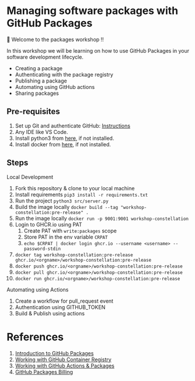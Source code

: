 # Managing software packages with GitHub Packages
:wave: Welcome to the packages workshop !!

In this workshop we will be learning on how to use GitHub Packages in your software development lifecycle.
- Creating a package
- Authenticating with the package registry
- Publishing a package
- Automating using GitHub actions
- Sharing packages

## Pre-requisites
1. Set up Git and authenticate GitHub: [Instructions](https://docs.github.com/en/get-started/quickstart/set-up-git)
2. Any IDE like VS Code.
3. Install python3 from [here](https://www.python.org/downloads/), if not installed.
4. Install docker from [here](https://docs.docker.com/engine/install/), if not installed.


## Steps

Local Development
1. Fork this repository & clone to your local machine
2. Install requirements `pip3 install -r requirements.txt`
2. Run the project `python3 src/server.py`
2. Build the image locally `docker build --tag "workshop-constellation:pre-release" .`
2. Run the image locally `docker run -p 9001:9001 workshop-constellation`
2. Login to GHCR.io using PAT
   1. Create PAT with `write:packages` scope
   2. Store PAT in the env variable `CRPAT`
   3. `echo $CRPAT | docker login ghcr.io --username <username> --password-stdin`
3. `docker tag workshop-constellation:pre-release ghcr.io/<orgname>/workshop-constellation:pre-release`
2. `docker push ghcr.io/<orgname>/workshop-constellation:pre-release`
3. `docker pull ghcr.io/<orgname>/workshop-constellation:pre-release`
3. `docker run ghcr.io/<orgname>/workshop-constellation:pre-release`

Automating using Actions
1. Create a workflow for pull_request event
2. Authentication using GITHUB_TOKEN
3. Build & Publish using actions

# References
1. [Introduction to GitHub Packages](https://docs.github.com/en/packages/learn-github-packages/introduction-to-github-packages)
2. [Working with GitHub Container Registry](https://docs.github.com/en/packages/working-with-a-github-packages-registry/working-with-the-container-registry)
3. [Working with GitHub Actions & Packages](https://docs.github.com/en/packages/managing-github-packages-using-github-actions-workflows/publishing-and-installing-a-package-with-github-actions)
4. [GitHub Packages Billing](https://docs.github.com/en/billing/managing-billing-for-github-packages/about-billing-for-github-packages)

